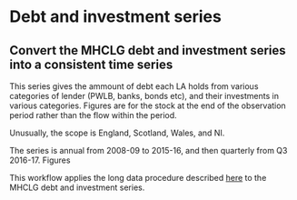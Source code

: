 # Debt and investment series

## Convert the MHCLG debt and investment series into a consistent time series

This series gives the ammount of debt each LA holds from various categories of lender (PWLB, banks, bonds etc), and their investments in various categories. Figures are for the stock at the end of the observation period rather than the flow within the period.

Unusually, the scope is England, Scotland, Wales, and NI. 

The series is annual from 2008-09 to 2015-16, and then quarterly from Q3 2016-17. Figures 

This workflow applies the long data procedure described [here](https://github.com/OW-HGR/Capital-spending-outturn-2) to the MHCLG debt and investment series. 
